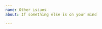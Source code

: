 ```yaml
---
name: Other issues
about: If something else is on your mind

---
```


<!-- 🚀 Thank you for contributing! --->

<!-- Provide a brief description of the issue here. -->

